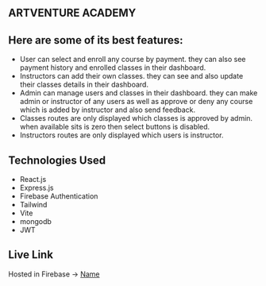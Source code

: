 ## ARTVENTURE ACADEMY

## Here are some of its best features:

- User can select and enroll any course by payment. they can also see payment history and enrolled classes in their dashboard.
- Instructors can add their own classes. they can see and also update their classes details in their dashboard.
- Admin can manage users and classes in their dashboard. they can make admin or instructor of any users as well as approve or deny any course which is added by instructor and also send feedback.
- Classes routes are only displayed which classes is approved by admin. when available sits is zero then select buttons is disabled.
- Instructors routes are only displayed which users is instructor.

## Technologies Used

- React.js
- Express.js
- Firebase Authentication
- Tailwind
- Vite
- mongodb
- JWT

## Live Link

Hosted in Firebase -> [Name](https://summer-camp-school.web.app/)
